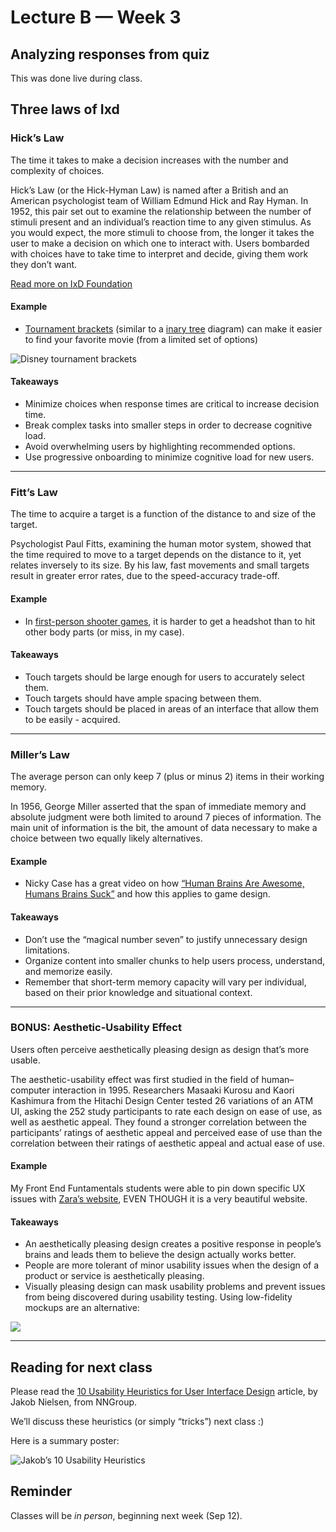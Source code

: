 # Lecture B — Week 3

## Analyzing responses from quiz

This was done live during class.

## Three laws of Ixd

### Hick’s Law
The time it takes to make a decision increases with the number and complexity of choices.

Hick’s Law (or the Hick-Hyman Law) is named after a British and an American psychologist team of William Edmund Hick and Ray Hyman. In 1952, this pair set out to examine the relationship between the number of stimuli present and an individual’s reaction time to any given stimulus. As you would expect, the more stimuli to choose from, the longer it takes the user to make a decision on which one to interact with. Users bombarded with choices have to take time to interpret and decide, giving them work they don’t want.

[Read more on IxD Foundation](https://www.interaction-design.org/literature/topics/hick-s-law)

#### Example
- [Tournament brackets](https://images.squarespace-cdn.com/content/v1/58653ec4e3df28f032b03a74/1587655121349-21VV35WSCM3ZMHMWWHZ7/MADDYCORBINDISNEYBRACKET) (similar to a [inary tree](http://powerisunderstanding.blogspot.com/2013/03/the-office-best-character-final-four.html) diagram) can make it easier to find your favorite movie (from a limited set of options)

![Disney tournament brackets](../../../../media/disney-tournament-bracket.jpg)

#### Takeaways
- Minimize choices when response times are critical to increase decision time.
- Break complex tasks into smaller steps in order to decrease cognitive load.
- Avoid overwhelming users by highlighting recommended options.
- Use progressive onboarding to minimize cognitive load for new users.

---

### Fitt’s Law
The time to acquire a target is a function of the distance to and size of the target.

Psychologist Paul Fitts, examining the human motor system, showed that the time required to move to a target depends on the distance to it, yet relates inversely to its size. By his law, fast movements and small targets result in greater error rates, due to the speed-accuracy trade-off.

#### Example
- In [first-person shooter games](https://duckduckgo.com/?q=fps+games), it is harder to get a headshot than to hit other body parts (or miss, in my case).

#### Takeaways
- Touch targets should be large enough for users to accurately select them.
- Touch targets should have ample spacing between them.
- Touch targets should be placed in areas of an interface that allow them to be easily - acquired.

---

### Miller’s Law
The average person can only keep 7 (plus or minus 2) items in their working memory.

In 1956, George Miller asserted that the span of immediate memory and absolute judgment were both limited to around 7 pieces of information. The main unit of information is the bit, the amount of data necessary to make a choice between two equally likely alternatives.

#### Example
- Nicky Case has a great video on how [“Human Brains Are Awesome, Humans Brains Suck”](https://vimeo.com/327793736) and how this applies to game design.

#### Takeaways
- Don’t use the “magical number seven” to justify unnecessary design limitations.
- Organize content into smaller chunks to help users process, understand, and memorize easily.
- Remember that short-term memory capacity will vary per individual, based on their prior knowledge and situational context.

---

### BONUS: Aesthetic-Usability Effect
Users often perceive aesthetically pleasing design as design that’s more usable.

The aesthetic-usability effect was first studied in the field of human–computer interaction in 1995. Researchers Masaaki Kurosu and Kaori Kashimura from the Hitachi Design Center tested 26 variations of an ATM UI, asking the 252 study participants to rate each design on ease of use, as well as aesthetic appeal. They found a stronger correlation between the participants’ ratings of aesthetic appeal and perceived ease of use than the correlation between their ratings of aesthetic appeal and actual ease of use.

#### Example
My Front End Funtamentals students were able to pin down specific UX issues with [Zara’s website](https://www.zara.com), EVEN THOUGH it is a very beautiful website.

#### Takeaways
- An aesthetically pleasing design creates a positive response in people’s brains and leads them to believe the design actually works better.
- People are more tolerant of minor usability issues when the design of a product or service is aesthetically pleasing.
- Visually pleasing design can mask usability problems and prevent issues from being discovered during usability testing. Using low-fidelity mockups are an alternative:

![](../../../../media/tournament-brackets-low-fidelity.jpg)


---

## Reading for next class

Please read the [10 Usability Heuristics for User Interface Design](https://www.nngroup.com/articles/ten-usability-heuristics/) article, by Jakob Nielsen, from NNGroup.

We’ll discuss these heuristics (or simply “tricks”) next class :)

Here is a summary poster:

![Jakob’s 10 Usability Heuristics](../../../../media/heuristic-summary.png)

## Reminder

Classes will be *in person*, beginning next week (Sep 12).